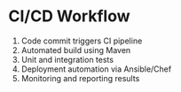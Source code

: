 
# CI/CD Workflow

1. Code commit triggers CI pipeline
2. Automated build using Maven
3. Unit and integration tests
4. Deployment automation via Ansible/Chef
5. Monitoring and reporting results
